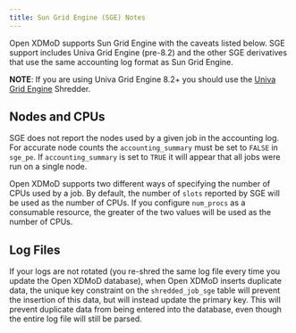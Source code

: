 ```yaml
---
title: Sun Grid Engine (SGE) Notes
---
```


Open XDMoD supports Sun Grid Engine with the caveats listed below.  SGE
support includes Univa Grid Engine (pre-8.2) and the other SGE
derivatives that use the same accounting log format as Sun Grid Engine.

**NOTE**: If you are using Univa Grid Engine 8.2+ you should use the
[Univa Grid Engine](resource-manager-uge.html) Shredder.

Nodes and CPUs
--------------

SGE does not report the nodes used by a given job in the accounting log.
For accurate node counts the `accounting_summary` must be set to `FALSE`
in `sge_pe`.  If `accounting_summary` is set to `TRUE` it will appear
that all jobs were run on a single node.

Open XDMoD supports two different ways of specifying the number of CPUs
used by a job. By default, the number of `slots` reported by SGE will be
used as the number of CPUs. If you configure `num_procs` as a consumable
resource, the greater of the two values will be used as the number of
CPUs.

Log Files
---------

If your logs are not rotated (you re-shred the same log file every time
you update the Open XDMoD database), when Open XDMoD inserts duplicate
data, the unique key constraint on the `shredded_job_sge` table will
prevent the insertion of this data, but will instead update the primary
key. This will prevent duplicate data from being entered into the
database, even though the entire log file will still be parsed.
